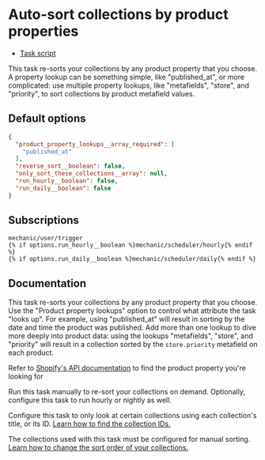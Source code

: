 # Auto-sort collections by product properties

* [Task script](./script.liquid)

This task re-sorts your collections by any product property that you choose. A property lookup can be something simple, like "published_at", or more complicated: use multiple property lookups, like "metafields", "store", and "priority", to sort collections by product metafield values.

## Default options

```json
{
  "product_property_lookups__array_required": [
    "published_at"
  ],
  "reverse_sort__boolean": false,
  "only_sort_these_collections__array": null,
  "run_hourly__boolean": false,
  "run_daily__boolean": false
}
```

## Subscriptions

```liquid
mechanic/user/trigger
{% if options.run_hourly__boolean %}mechanic/scheduler/hourly{% endif %}
{% if options.run_daily__boolean %}mechanic/scheduler/daily{% endif %}
```

## Documentation

This task re-sorts your collections by any product property that you choose. Use the "Product property lookups" option to control what attribute the task "looks up". For example, using "published_at" will result in sorting by the date and time the product was published. Add more than one lookup to dive more deeply into product data: using the lookups "metafields", "store", and "priority" will result in a collection sorted by the `store.priority` metafield on each product.

Refer to [Shopify's API documentation](https://help.shopify.com/en/api/reference/products/product) to find the product property you're looking for

Run this task manually to re-sort your collections on demand. Optionally, configure this task to run hourly or nightly as well.

Configure this task to only look at certain collections using each collection's title, or its ID. [Learn how to find the collection IDs.](https://help.usemechanic.com/en/articles/2946120-how-do-i-find-an-id-for-a-product-collection-order-or-something-else)

The collections used with this task must be configured for manual sorting. [Learn how to change the sort order of your collections.](https://help.shopify.com/en/manual/products/collections/collection-layout#change-the-sort-order-for-the-products-in-a-collection)
